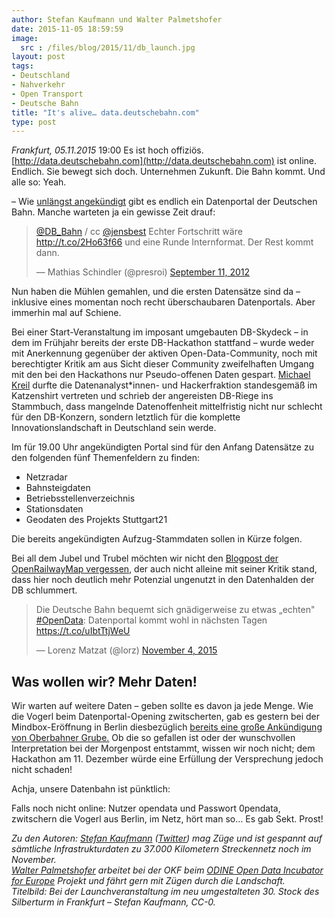 ```yaml
---
author: Stefan Kaufmann und Walter Palmetshofer
date: 2015-11-05 18:59:59
image: 
  src : /files/blog/2015/11/db_launch.jpg
layout: post
tags:
- Deutschland
- Nahverkehr
- Open Transport
- Deutsche Bahn
title: "It's alive… data.deutschebahn.com" 
type: post
---
```

*Frankfurt, 05.11.2015* 19:00 Es ist hoch offiziös. [http://data.deutschebahn.com](http://data.deutschebahn.com) ist online. Endlich. Sie bewegt sich doch. Unternehmen Zukunft. Die Bahn kommt. Und alle so: Yeah.

– Wie [unlängst angekündigt](/blog/2015/10/die-bahn-kommt-auf-open-data/) gibt es endlich ein Datenportal der Deutschen Bahn. Manche warteten ja ein gewisse Zeit drauf:

<blockquote class="twitter-tweet" lang="en"><p lang="de" dir="ltr"><a href="https://twitter.com/DB_Bahn">@DB_Bahn</a> / cc <a href="https://twitter.com/jensbest">@jensbest</a> Echter Fortschritt wäre <a href="http://t.co/2Ho63f66">http://t.co/2Ho63f66</a> und eine Runde Internformat. Der Rest kommt dann.</p>&mdash; Mathias Schindler (@presroi) <a href="https://twitter.com/presroi/status/245385532333498368">September 11, 2012</a></blockquote>

<script async src="//platform.twitter.com/widgets.js" charset="utf-8"></script>

Nun haben die Mühlen gemahlen, und die ersten Datensätze sind da – inklusive eines momentan noch recht überschaubaren Datenportals. Aber immerhin mal auf Schiene.

Bei einer Start-Veranstaltung im imposant umgebauten DB-Skydeck – in dem im Frühjahr bereits der erste DB-Hackathon stattfand – wurde weder mit Anerkennung gegenüber der aktiven Open-Data-Community, noch mit berechtigter Kritik am aus Sicht dieser Community zweifelhaften Umgang mit den bei den Hackathons nur Pseudo-offenen Daten gespart. [Michael Kreil](http://www.michael-kreil.de/index.php) durfte die Datenanalyst\*innen- und Hackerfraktion standesgemäß im Katzenshirt vertreten und schrieb der angereisten DB-Riege ins Stammbuch, dass mangelnde Datenoffenheit mittelfristig nicht nur schlecht für den DB-Konzern, sondern letztlich für die komplette Innovationslandschaft in Deutschland sein werde.

Im für 19.00 Uhr angekündigten Portal sind für den Anfang Datensätze zu den folgenden fünf Themenfeldern zu finden:

* Netzradar
* Bahnsteigdaten
* Betriebsstellenverzeichnis
* Stationsdaten
* Geodaten des Projekts Stuttgart21

Die bereits angekündigten Aufzug-Stammdaten sollen in Kürze folgen.

Bei all dem Jubel und Trubel möchten wir nicht den [Blogpost der OpenRailwayMap vergessen](http://blog.openrailwaymap.org/?lang=de#29), der auch nicht alleine mit seiner Kritik stand, dass hier noch deutlich mehr Potenzial ungenutzt in den Datenhalden der DB schlummert.

<blockquote class="twitter-tweet" lang="en"><p lang="de" dir="ltr">Die Deutsche Bahn bequemt sich gnädigerweise zu etwas „echten" <a href="https://twitter.com/hashtag/OpenData?src=hash">#OpenData</a>: Datenportal kommt wohl in nächsten Tagen <a href="https://t.co/uIbtTtjWeU">https://t.co/uIbtTtjWeU</a></p>&mdash; Lorenz Matzat (@lorz) <a href="https://twitter.com/lorz/status/661876516398067713">November 4, 2015</a></blockquote>


## Was wollen wir? Mehr Daten!

Wir warten auf weitere Daten – geben sollte es davon ja jede Menge. Wie die Vogerl beim Datenportal-Opening zwitscherten, gab es gestern bei der Mindbox-Eröffnung in Berlin diesbezüglich [bereits eine große Ankündigung von Oberbahner Grube.](http://www.morgenpost.de/wirtschaft/article206517909/Bahn-verspricht-Gratis-WLAN-auch-in-der-zweiten-Klasse.html?service=mobile) Ob die so gefallen ist oder der wunschvollen Interpretation bei der Morgenpost entstammt, wissen wir noch nicht; dem Hackathon am 11. Dezember würde eine Erfüllung der Versprechung jedoch nicht schaden!

Achja, unsere Datenbahn ist pünktlich: 

Falls noch nicht online: Nutzer opendata und Passwort 0pendata, zwitschern die Vogerl aus Berlin, im Netz, hört man so… Es gab Sekt. Prost!

*Zu den Autoren: [Stefan Kaufmann](http://stefan.bloggt.es/) ([Twitter](http://www.twitter.com/_stk)) mag Züge und ist gespannt auf sämtliche Infrastrukturdaten zu 37.000 Kilometern Streckennetz noch im November.  
[Walter Palmetshofer](http://twitter.com/vavoida) arbeitet bei der OKF beim [ODINE Open Data Incubator for Europe](http://opendataincubator.eu/) Projekt und fährt gern mit Zügen durch die Landschaft.  
Titelbild: Bei der Launchveranstaltung im neu umgestalteten 30. Stock des Silberturm in Frankfurt – Stefan Kaufmann, CC-0.*


